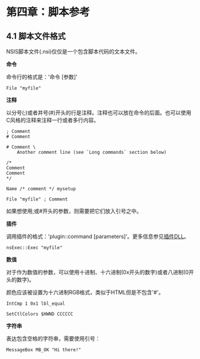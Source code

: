 # 第四章：脚本参考

## 4.1 脚本文件格式

NSIS脚本文件(.nsi)仅仅是一个包含脚本代码的文本文件。

**命令**

命令行的格式是：'命令 [参数]'

```NSIS
File "myfile"
```

**注释**

以分号(;)或者井号(#)开头的行是注释。注释也可以放在命令的后面。也可以使用C风格的注释来注释一行或者多行内容。

```NSIS
; Comment
# Comment

# Comment \
    Another comment line (see `Long commands` section below)

/*
Comment
Comment
*/

Name /* comment */ mysetup

File "myfile" ; Comment
```

如果想使用;或#开头的参数，则需要把它们放入引号之中。

**插件**

调用插件的格式：'plugin::command [parameters]'。更多信息参见[插件DLL](http://nsis.sourceforge.net/Docs/Chapter4.html#plugindlls)。

```NSIS
nsExec::Exec "myfile"
```

**数值**

对于作为数值的参数，可以使用十进制、十六进制(0x开头的数字)或者八进制(0开头的数字)。

颜色应该被设置为十六进制RGB格式，类似于HTML但是不包含'#'。

```NSIS
IntCmp 1 0x1 lbl_equal

SetCtlColors $HWND CCCCCC
```

**字符串**

表达包含空格的字符串，需要使用引号：

```NSIS
MessageBox MB_OK "Hi there!"
```


